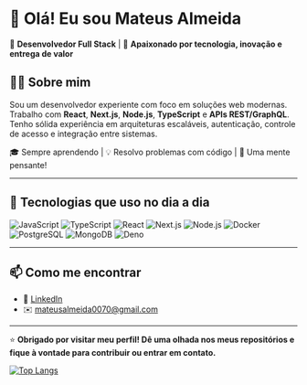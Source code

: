 # 👋 Olá! Eu sou Mateus Almeida

🎯 **Desenvolvedor Full Stack** | 🚀 **Apaixonado por tecnologia, inovação e entrega de valor**

## 👨‍💻 Sobre mim

Sou um desenvolvedor experiente com foco em soluções web modernas. Trabalho com **React**, **Next.js**, **Node.js**, **TypeScript** e **APIs REST/GraphQL**. Tenho sólida experiência em arquiteturas escaláveis, autenticação, controle de acesso e integração entre sistemas.

🎓 Sempre aprendendo | 💡 Resolvo problemas com código | 🧠 Uma mente pensante!

---

## 🧰 Tecnologias que uso no dia a dia

![JavaScript](https://img.shields.io/badge/-JavaScript-black?style=flat-square&logo=javascript)
![TypeScript](https://img.shields.io/badge/-TypeScript-3178c6?style=flat-square&logo=typescript&logoColor=white)
![React](https://img.shields.io/badge/-React-61DAFB?style=flat-square&logo=react&logoColor=black)
![Next.js](https://img.shields.io/badge/-Next.js-black?style=flat-square&logo=next.js)
![Node.js](https://img.shields.io/badge/-Node.js-339933?style=flat-square&logo=node.js&logoColor=white)
![Docker](https://img.shields.io/badge/-Docker-2496ED?style=flat-square&logo=docker&logoColor=white)
![PostgreSQL](https://img.shields.io/badge/-PostgreSQL-336791?style=flat-square&logo=postgresql&logoColor=white)
![MongoDB](https://img.shields.io/badge/-MongoDB-47A248?style=flat-square&logo=mongodb&logoColor=white)
![Deno](https://img.shields.io/badge/-Deno-black?style=flat-square&logo=deno&logoColor=white)

---

## 📫 Como me encontrar

- 💼 [LinkedIn](https://www.linkedin.com/in/mateus-oliveira-de-almeida-787038210/)
- ✉️ mateusalmeida0070@gmail.com

---

⭐ **Obrigado por visitar meu perfil! Dê uma olhada nos meus repositórios e fique à vontade para contribuir ou entrar em contato.**

[![Top Langs](https://github-readme-stats.vercel.app/api/top-langs/?username=MathVans&hide=racket,cython,HTML,CSS,c#,Fortran,SCSS,PowerShell,Less,Shell,Smarty,Plpgsql,Forth,Makefile,Procfile,C,Kotlin&count_weight=0.5&size_weight=0.5&langs_count=10)](https://github.com/anuraghazra/github-readme-stats)
